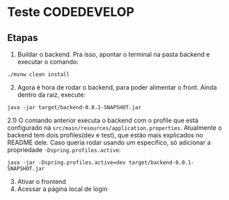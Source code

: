 # Teste CODEDEVELOP

## Etapas
1) Buildar o backend. Pra isso, apontar o terminal na pasta backend e executar o comando:
```
./mvnw clean install
```
2) Agora é hora de rodar o backend, para poder alimentar o front. Ainda dentro da raiz, execute:
```
java -jar target/backend-0.0.1-SNAPSHOT.jar
```
2.1) O comando anterior executa o backend com o profile que está configurado na `src/main/resources/application.properties`. Atualmente o backend tem dois profiles(dev e test), que estão mais explicados no README dele. Caso queria rodar usando um especifico, só adicionar a propriedade `-Dspring.profiles.active`:
```
java -jar -Dspring.profiles.active=dev target/backend-0.0.1-SNAPSHOT.jar
```

3) Ativar o frontend
4) Acessar a página local de login
